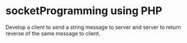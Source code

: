 # socketProgramming using PHP
Develop a client to send a string message to server and server to return reverse of the same message to client.
